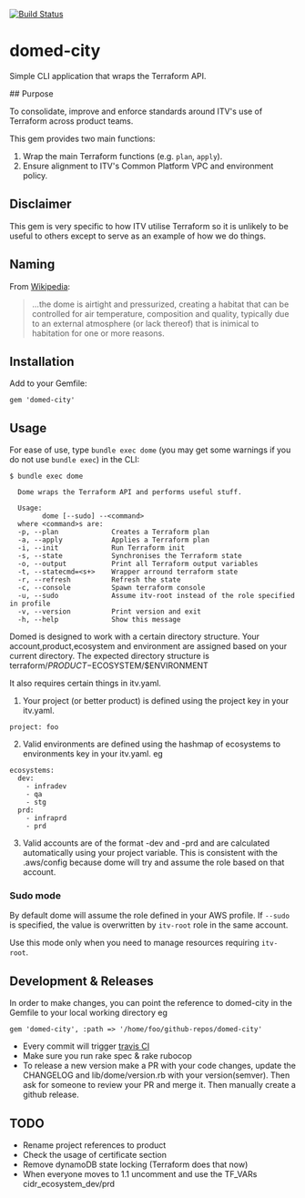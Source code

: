 [![Build Status](https://travis-ci.org/ITV/domed-city.svg?branch=master)](https://travis-ci.org/ITV/domed-city)

# domed-city
Simple CLI application that wraps the Terraform API.

## Purpose

To consolidate, improve and enforce standards around ITV's use of Terraform across product teams.

This gem provides two main functions:

1. Wrap the main Terraform functions (e.g. `plan`, `apply`).
2. Ensure alignment to ITV's Common Platform VPC and environment policy.

## Disclaimer

This gem is very specific to how ITV utilise Terraform so it is unlikely to be useful to others except
to serve as an example of how we do things.

## Naming

From [Wikipedia](https://en.wikipedia.org/wiki/Domed_city):

> ...the dome is airtight and pressurized, creating a habitat that can be controlled for air temperature, composition and quality, typically due to an external atmosphere (or lack thereof) that is inimical to habitation for one or more reasons.

## Installation

Add to your Gemfile:

```
gem 'domed-city'
```

## Usage

For ease of use, type `bundle exec dome` (you may get some warnings if you do not use `bundle exec`) in the CLI:

```
$ bundle exec dome

  Dome wraps the Terraform API and performs useful stuff.

  Usage:
        dome [--sudo] --<command>
  where <command>s are:
  -p, --plan             Creates a Terraform plan
  -a, --apply            Applies a Terraform plan
  -i, --init             Run Terraform init
  -s, --state            Synchronises the Terraform state
  -o, --output           Print all Terraform output variables
  -t, --statecmd=<s+>    Wrapper arround terraform state
  -r, --refresh          Refresh the state
  -c, --console          Spawn terraform console
  -u, --sudo             Assume itv-root instead of the role specified in profile
  -v, --version          Print version and exit
  -h, --help             Show this message
```

Domed is designed to work with a certain directory structure. Your account,product,ecosystem and environment are assigned based on your current directory. The expected directory structure is terraform/$PRODUCT-$ECOSYSTEM/$ENVIRONMENT

It also requires certain things in itv.yaml.

1. Your project (or better product) is defined using the project key in your itv.yaml.
```
project: foo

```
2. Valid environments are defined using the hashmap of ecosystems to environments key in your itv.yaml.
eg
```
ecosystems:
  dev:
    - infradev
    - qa
    - stg
  prd:
    - infraprd
    - prd

```
3. Valid accounts are of the format <project>-dev and <project>-prd and are calculated automatically using your project variable. This is consistent with the .aws/config because dome will try and assume the role based on that account.

### Sudo mode

By default dome will assume the role defined in your AWS profile. If `--sudo` is specified, the value is overwritten by `itv-root` role in the same account.

Use this mode only when you need to manage resources requiring `itv-root`.

## Development & Releases

In order to make changes, you can point the reference to domed-city in the Gemfile to your local working directory eg
```
gem 'domed-city', :path => '/home/foo/github-repos/domed-city'
```

* Every commit will trigger [travis CI](https://travis-ci.org/ITV/domed-city)
* Make sure you run rake spec & rake rubocop
* To release a new version make a PR with your code changes, update the CHANGELOG and lib/dome/version.rb with your version(semver). Then ask for someone to review your PR and merge it. Then manually create a github release.

## TODO

* Rename project references to product
* Check the usage of certificate section
* Remove dynamoDB state locking (Terraform does that now)
* When everyone moves to 1.1 uncomment and use the TF_VARs cidr_ecosystem_dev/prd
